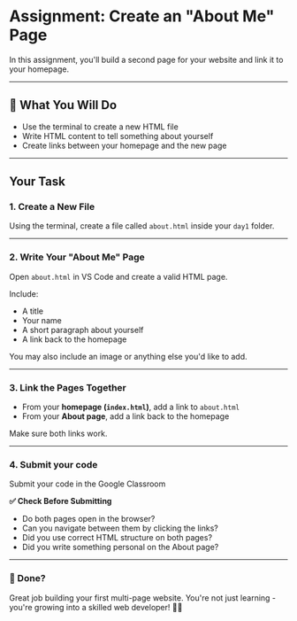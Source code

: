 # Assignment: Create an "About Me" Page

In this assignment, you'll build a second page for your website and link it to your homepage.

---

## 🎯 What You Will Do

-   Use the terminal to create a new HTML file
-   Write HTML content to tell something about yourself
-   Create links between your homepage and the new page

---

## Your Task

### 1. Create a New File

Using the terminal, create a file called `about.html` inside your `day1` folder.

---

### 2. Write Your "About Me" Page

Open `about.html` in VS Code and create a valid HTML page.

Include:

-   A title
-   Your name
-   A short paragraph about yourself
-   A link back to the homepage

You may also include an image or anything else you'd like to add.

---

### 3. Link the Pages Together

-   From your **homepage (`index.html`)**, add a link to `about.html`
-   From your **About page**, add a link back to the homepage

Make sure both links work.

---

### 4. Submit your code

Submit your code in the Google Classroom

**✅ Check Before Submitting**

-   Do both pages open in the browser?
-   Can you navigate between them by clicking the links?
-   Did you use correct HTML structure on both pages?
-   Did you write something personal on the About page?

---

### 🎉 Done?

Great job building your first multi-page website. You're not just learning - you're growing into a skilled web developer! 🧑‍💻
